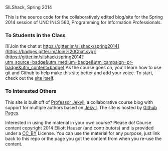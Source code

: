 SILShack, Spring 2014

This is the source code for the collaboratively edited blog/site for the Spring 2014 session of UNC INLS 560, Programming for Information Professionals.

### To Students in the Class

[![Join the chat at https://gitter.im/silshack/spring2014](https://badges.gitter.im/Join%20Chat.svg)](https://gitter.im/silshack/spring2014?utm_source=badge&utm_medium=badge&utm_campaign=pr-badge&utm_content=badge)
As the course goes on, you'll learn how to use git and Github to help make this site better and add your voice.  To start, check out the [site itself](http://silshack.github.com/spring2014).

### To Interested Others
This site is built off of [Professor Jekyll](http://github.com/silshack/professorjekyll), a collaborative course blog with support for multiple authors based on [Jekyll](http://jekyllrb.com).  The site is hosted by [Github Pages](http://pages.github.com).

Interested in using the material in your own course?  Please do!  Course content copyright 2014 Elliott Hauser (and contributors) and is provided under a [CC_BY](http://creativecommons.org/licenses/by/2.0/) License.  You can use the material for any purpose, just link back to this repo or the page you got the content from when you re-use the content.
